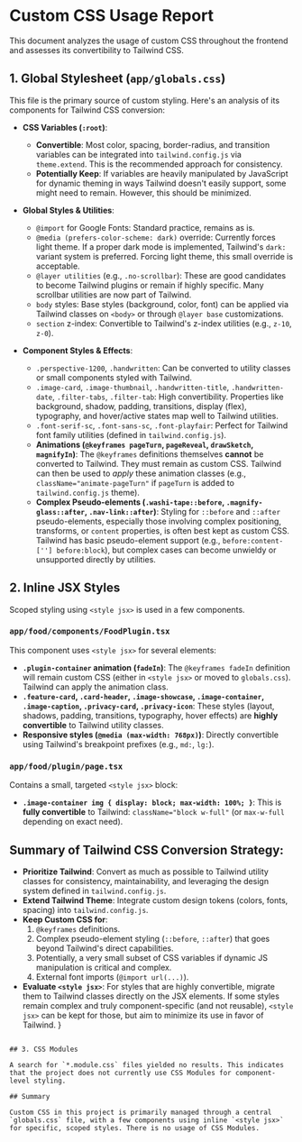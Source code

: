 # Custom CSS Usage Report

This document analyzes the usage of custom CSS throughout the frontend and assesses its convertibility to Tailwind CSS.

## 1. Global Stylesheet (`app/globals.css`)

This file is the primary source of custom styling. Here's an analysis of its components for Tailwind CSS conversion:

- **CSS Variables (`:root`)**:
    - **Convertible**: Most color, spacing, border-radius, and transition variables can be integrated into `tailwind.config.js` via `theme.extend`. This is the recommended approach for consistency.
    - **Potentially Keep**: If variables are heavily manipulated by JavaScript for dynamic theming in ways Tailwind doesn't easily support, some might need to remain. However, this should be minimized.

- **Global Styles & Utilities**:
    - `@import` for Google Fonts: Standard practice, remains as is.
    - `@media (prefers-color-scheme: dark)` override: Currently forces light theme. If a proper dark mode is implemented, Tailwind's `dark:` variant system is preferred. Forcing light theme, this small override is acceptable.
    - `@layer utilities` (e.g., `.no-scrollbar`): These are good candidates to become Tailwind plugins or remain if highly specific. Many scrollbar utilities are now part of Tailwind.
    - `body` styles: Base styles (background, color, font) can be applied via Tailwind classes on `<body>` or through `@layer base` customizations.
    - `section` z-index: Convertible to Tailwind's z-index utilities (e.g., `z-10`, `z-0`).

- **Component Styles & Effects**:
    - `.perspective-1200`, `.handwritten`: Can be converted to utility classes or small components styled with Tailwind.
    - `.image-card`, `.image-thumbnail`, `.handwritten-title`, `.handwritten-date`, `.filter-tabs`, `.filter-tab`: High convertibility. Properties like background, shadow, padding, transitions, display (flex), typography, and hover/active states map well to Tailwind utilities.
    - `.font-serif-sc`, `.font-sans-sc`, `.font-playfair`: Perfect for Tailwind font family utilities (defined in `tailwind.config.js`).
    - **Animations (`@keyframes pageTurn`, `pageReveal`, `drawSketch`, `magnifyIn`)**: The `@keyframes` definitions themselves **cannot** be converted to Tailwind. They must remain as custom CSS. Tailwind can then be used to *apply* these animation classes (e.g., `className="animate-pageTurn"` if `pageTurn` is added to `tailwind.config.js` theme). 
    - **Complex Pseudo-elements (`.washi-tape::before`, `.magnify-glass::after`, `.nav-link::after`)**: Styling for `::before` and `::after` pseudo-elements, especially those involving complex positioning, transforms, or `content` properties, is often best kept as custom CSS. Tailwind has basic pseudo-element support (e.g., `before:content-[''] before:block`), but complex cases can become unwieldy or unsupported directly by utilities.

## 2. Inline JSX Styles

Scoped styling using `<style jsx>` is used in a few components.

### `app/food/components/FoodPlugin.tsx`

This component uses `<style jsx>` for several elements:

- **`.plugin-container` animation (`fadeIn`)**: The `@keyframes fadeIn` definition will remain custom CSS (either in `<style jsx>` or moved to `globals.css`). Tailwind can apply the animation class.
- **`.feature-card`, `.card-header`, `.image-showcase`, `.image-container`, `.image-caption`, `.privacy-card`, `.privacy-icon`**: These styles (layout, shadows, padding, transitions, typography, hover effects) are **highly convertible** to Tailwind utility classes.
- **Responsive styles (`@media (max-width: 768px)`)**: Directly convertible using Tailwind's breakpoint prefixes (e.g., `md:`, `lg:`).

### `app/food/plugin/page.tsx`

Contains a small, targeted `<style jsx>` block:

- **`.image-container img { display: block; max-width: 100%; }`**: This is **fully convertible** to Tailwind: `className="block w-full"` (or `max-w-full` depending on exact need).

## Summary of Tailwind CSS Conversion Strategy:

*   **Prioritize Tailwind**: Convert as much as possible to Tailwind utility classes for consistency, maintainability, and leveraging the design system defined in `tailwind.config.js`.
*   **Extend Tailwind Theme**: Integrate custom design tokens (colors, fonts, spacing) into `tailwind.config.js`.
*   **Keep Custom CSS for**: 
    1.  `@keyframes` definitions.
    2.  Complex pseudo-element styling (`::before`, `::after`) that goes beyond Tailwind's direct capabilities.
    3.  Potentially, a very small subset of CSS variables if dynamic JS manipulation is critical and complex.
    4.  External font imports (`@import url(...)`).
*   **Evaluate `<style jsx>`**: For styles that are highly convertible, migrate them to Tailwind classes directly on the JSX elements. If some styles remain complex and truly component-specific (and not reusable), `<style jsx>` can be kept for those, but aim to minimize its use in favor of Tailwind. 
}
```

## 3. CSS Modules

A search for `*.module.css` files yielded no results. This indicates that the project does not currently use CSS Modules for component-level styling.

## Summary

Custom CSS in this project is primarily managed through a central `globals.css` file, with a few components using inline `<style jsx>` for specific, scoped styles. There is no usage of CSS Modules.
